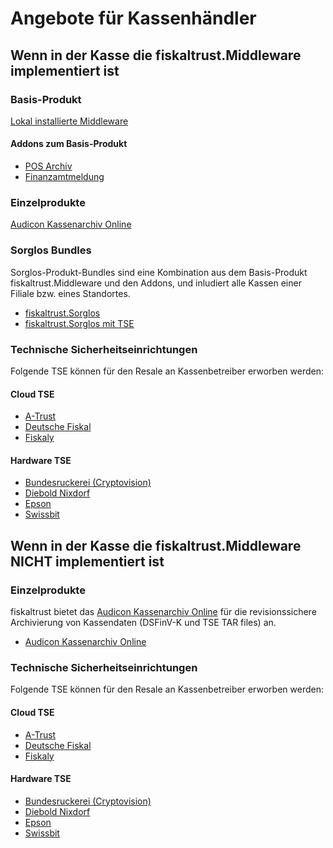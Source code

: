 # Angebote für Kassenhändler

## Wenn in der Kasse die fiskaltrust.Middleware implementiert ist

### Basis-Produkt

[Lokal installierte Middleware](../services/compliance-as-a-service/produkte/4445-0003-lokal-installierte-middleware.md) 

#### Addons zum Basis-Produkt

- [POS Archiv](../services/revisionssichere-daten-as-a-service/produkte/4445-10010-pos-archiv.md) 
- [Finanzamtmeldung](../services/compliance-as-a-service/produkte/4445-10030-Finanzamtmeldung.md) 

### Einzelprodukte

[Audicon Kassenarchiv Online](../services/revisionssichere-daten-as-a-service/produkte/4445-10020-Audicon-Kassenarchiv-Online.md) 

### Sorglos Bundles

Sorglos-Produkt-Bundles sind eine Kombination aus dem Basis-Produkt fiskaltrust.Middleware und den Addons, und inludiert alle Kassen einer Filiale bzw. eines Standortes. 

- [fiskaltrust.Sorglos](produkt-bundles/4445-10040-Sorglos-ohne-TSE.md) 
- [fiskaltrust.Sorglos mit TSE](produkt-bundles/4445-100XX-Sorglos-mit-TSE.md) 

### Technische Sicherheitseinrichtungen

Folgende TSE können für den Resale an Kassenbetreiber erworben werden:

#### Cloud TSE

- [A-Trust](../services/compliance-as-a-service/features/TSE-A-Trust-Interoperabilität.md)
- [Deutsche Fiskal](../services/compliance-as-a-service/features/TSE-Deutsche-Fiskal-Interoperabilität.md)
- [Fiskaly](../services/compliance-as-a-service/features/TSE-Fiskaly-Interoperabilität.md)

#### Hardware TSE

- [Bundesruckerei (Cryptovision)](../services/compliance-as-a-service/features/TSE-Cryptovision-Interoperabilität.md)
- [Diebold Nixdorf](../services/compliance-as-a-service/features/TSE-Diebold-Nixdorf-Interoperabilität.md)
- [Epson](../services/compliance-as-a-service/features/TSE-Epson-Interoperabilität.md)
- [Swissbit](../services/compliance-as-a-service/features/TSE-Swissbit-Interoperabilität.md)

## Wenn in der Kasse die fiskaltrust.Middleware NICHT implementiert ist

### Einzelprodukte

fiskaltrust bietet das [Audicon Kassenarchiv Online](../services/revisionssichere-daten-as-a-service/produkte/4445-10020-Audicon-Kassenarchiv-Online.md) für die revisionssichere Archivierung von Kassendaten (DSFinV-K und TSE TAR files) an.

- [Audicon Kassenarchiv Online](../services/revisionssichere-daten-as-a-service/produkte/4445-10020-Audicon-Kassenarchiv-Online.md) 

### Technische Sicherheitseinrichtungen

Folgende TSE können für den Resale an Kassenbetreiber erworben werden:

#### Cloud TSE

- [A-Trust](../services/compliance-as-a-service/features/TSE-A-Trust-Interoperabilität.md)
- [Deutsche Fiskal](../services/compliance-as-a-service/features/TSE-Deutsche-Fiskal-Interoperabilität.md)
- [Fiskaly](../services/compliance-as-a-service/features/TSE-Fiskaly-Interoperabilität.md)

#### Hardware TSE

- [Bundesruckerei (Cryptovision)](../services/compliance-as-a-service/features/TSE-Cryptovision-Interoperabilität.md)
- [Diebold Nixdorf](../services/compliance-as-a-service/features/TSE-Diebold-Nixdorf-Interoperabilität.md)
- [Epson](../services/compliance-as-a-service/features/TSE-Epson-Interoperabilität.md)
- [Swissbit](../services/compliance-as-a-service/features/TSE-Swissbit-Interoperabilität.md)





